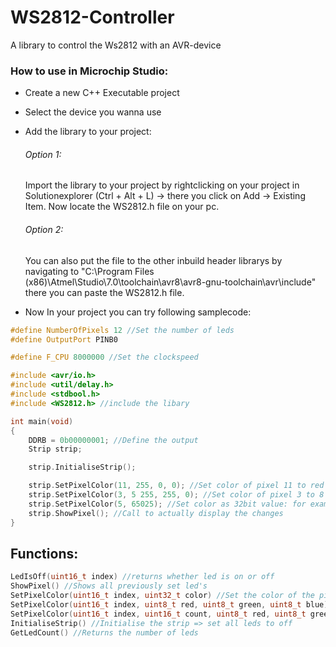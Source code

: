 # WS2812-Controller
A library to control the Ws2812 with an AVR-device

### How to use in Microchip Studio:
- Create a new C++ Executable project
- Select the device you wanna use
- Add the library to your project:
  ###### Option 1:
  Import the library to your project by rightclicking on your project in Solutionexplorer (Ctrl + Alt + L) -> there you click on Add -> Existing Item. Now locate the WS2812.h file on your pc.
  ###### Option 2:
  You can also put the file to the other inbuild header librarys by navigating to "C:\Program Files (x86)\Atmel\Studio\7.0\toolchain\avr8\avr8-gnu-toolchain\avr\include\" there you can paste the WS2812.h file.
   
- Now In your project you can try following samplecode:

```cpp
#define NumberOfPixels 12 //Set the number of leds
#define OutputPort PINB0

#define F_CPU 8000000 //Set the clockspeed

#include <avr/io.h>
#include <util/delay.h>
#include <stdbool.h>
#include <WS2812.h> //include the libary

int main(void)
{
	DDRB = 0b00000001; //Define the output
	Strip strip;

	strip.InitialiseStrip();

	strip.SetPixelColor(11, 255, 0, 0); //Set color of pixel 11 to red
	strip.SetPixelColor(3, 5 255, 255, 0); //Set color of pixel 3 to 8 green
	strip.SetPixelColor(5, 65025); //Set color as 32bit value: for example 65025 for green
	strip.ShowPixel(); //Call to actually display the changes
}
```

## Functions:
```cpp
LedIsOff(uint16_t index) //returns whether led is on or off
ShowPixel() //Shows all previously set led's
SetPixelColor(uint16_t index, uint32_t color) //Set the color of the pixel which is indicated by index to a 32bit intager
SetPixelColor(uint16_t index, uint8_t red, uint8_t green, uint8_t blue) //Set the color of the pixel which is indicated by index to 3 8bit values
SetPixelColor(uint16_t index, uint16_t count, uint8_t red, uint8_t green, uint8_t blue) //Change "count" pixels from index
InitialiseStrip() //Initialise the strip => set all leds to off
GetLedCount() //Returns the number of leds
``` 
